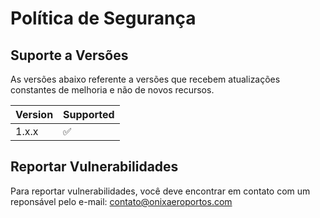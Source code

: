 # Política de Segurança

## Suporte a Versões

As versões abaixo referente a versões que recebem atualizações constantes de melhoria e não de novos recursos.

| Version | Supported          |
| ------- | ------------------ |
| 1.x.x   | :white_check_mark: |

## Reportar Vulnerabilidades

Para reportar vulnerabilidades, você deve encontrar em contato com um reponsável pelo e-mail: contato@onixaeroportos.com
